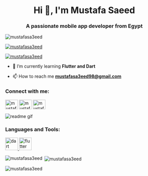 <h1 align="center">Hi 👋, I'm Mustafa Saeed</h1>
<h3 align="center">A passionate mobile app developer from Egypt</h3>

<p align="left"> <img src="https://komarev.com/ghpvc/?username=mustafasa3eed&label=Profile%20views&color=0e75b6&style=flat" alt="mustafasa3eed" /> </p>

<p align="left"> <a href="https://github.com/ryo-ma/github-profile-trophy"><img src="https://github-profile-trophy.vercel.app/?username=mustafasa3eed" alt="mustafasa3eed" /></a> </p>

<p align="left"> <a href="https://twitter.com/mustafasa3eed" target="blank"><img src="https://img.shields.io/twitter/follow/mustafasa3eed?logo=twitter&style=for-the-badge" alt="mustafasa3eed" /></a> </p>

- 🌱 I’m currently learning **Flutter and Dart**

- 📫 How to reach me **mustafasa3eed98@gmail.com**

<h3 align="left">Connect with me:</h3>
<p align="left">
<a href="https://twitter.com/mustafasa3eed" target="blank"><img align="center" src="https://raw.githubusercontent.com/rahuldkjain/github-profile-readme-generator/master/src/images/icons/Social/twitter.svg" alt="mustafasa3eed" height="30" width="40" /></a>
<a href="https://stackoverflow.com/users/mustafasa3eed" target="blank"><img align="center" src="https://raw.githubusercontent.com/rahuldkjain/github-profile-readme-generator/master/src/images/icons/Social/stack-overflow.svg" alt="mustafasa3eed" height="30" width="40" /></a>
<a href="https://instagram.com/mustafasa3eed" target="blank"><img align="center" src="https://raw.githubusercontent.com/rahuldkjain/github-profile-readme-generator/master/src/images/icons/Social/instagram.svg" alt="mustafasa3eed" height="30" width="40" /></a>
</p>

![readme gif](https://user-images.githubusercontent.com/32793634/184329843-288c5f2b-4911-4fea-9daf-52ac76b9c449.gif)

<h3 align="left">Languages and Tools:</h3>
<p align="left"> <a href="https://dart.dev" target="_blank" rel="noreferrer"> <img src="https://www.vectorlogo.zone/logos/dartlang/dartlang-icon.svg" alt="dart" width="40" height="40"/> </a> <a href="https://flutter.dev" target="_blank" rel="noreferrer"> <img src="https://www.vectorlogo.zone/logos/flutterio/flutterio-icon.svg" alt="flutter" width="40" height="40"/> </a> </p>

<p><img align="left" src="https://github-readme-stats.vercel.app/api/top-langs?username=mustafasa3eed&show_icons=true&locale=en&layout=compact" alt="mustafasa3eed" /></p>

<p>&nbsp;<img align="center" src="https://github-readme-stats.vercel.app/api?username=mustafasa3eed&show_icons=true&locale=en" alt="mustafasa3eed" /></p>

<p><img align="center" src="https://github-readme-streak-stats.herokuapp.com/?user=mustafasa3eed&" alt="mustafasa3eed" /></p>
